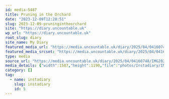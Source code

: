 ```yaml
---
id: media-5487
title: Pruning in the Orchard
date: "2023-12-09T12:28:51"
slug: 2023-12-09-pruningintheorchard
site: "https://diary.uncountable.uk"
wp_url: "https://diary.uncountable.uk"
root_slug: diary
site_name: My Diary
featured_media_url: "https://media.uncountable.uk/diary/2025/04/04160748/IMG20231209122851.webp"
featured_media_srcset: "https://media.uncountable.uk/diary/2025/04/04160748/IMG20231209122851-300x225.webp 300w, https://media.uncountable.uk/diary/2025/04/04160748/IMG20231209122851-1024x768.webp 1024w, https://media.uncountable.uk/diary/2025/04/04160748/IMG20231209122851-150x150.webp 150w, https://media.uncountable.uk/diary/2025/04/04160748/IMG20231209122851-640x480.webp 640w, https://media.uncountable.uk/diary/2025/04/04160748/IMG20231209122851.webp 1587w"
type: media
source_url: "https://media.uncountable.uk/diary/2025/04/04160748/IMG20231209122851.webp"
media_details: {"width":1587,"height":1190,"file":"photos/Instadiary/IMG20231209122851.webp","filesize":132752,"sizes":{"medium":{"file":"IMG20231209122851-300x225.webp","width":300,"height":225,"filesize":27476,"mime_type":"image/webp","source_url":"https://media.uncountable.uk/diary/2025/04/04160748/IMG20231209122851-300x225.webp"},"large":{"file":"IMG20231209122851-1024x768.webp","width":1024,"height":768,"filesize":240290,"mime_type":"image/webp","source_url":"https://media.uncountable.uk/diary/2025/04/04160748/IMG20231209122851-1024x768.webp"},"thumbnail":{"file":"IMG20231209122851-150x150.webp","width":150,"height":150,"filesize":9996,"mime_type":"image/webp","source_url":"https://media.uncountable.uk/diary/2025/04/04160748/IMG20231209122851-150x150.webp"},"mobwidth":{"file":"IMG20231209122851-640x480.webp","width":640,"height":480,"filesize":115842,"mime_type":"image/webp","source_url":"https://media.uncountable.uk/diary/2025/04/04160748/IMG20231209122851-640x480.webp"},"full":{"file":"IMG20231209122851.webp","width":1587,"height":1190,"mime_type":"image/webp","source_url":"https://media.uncountable.uk/diary/2025/04/04160748/IMG20231209122851.webp"}},"image_meta":{"aperture":"0","credit":"","camera":"","caption":"","created_timestamp":"0","copyright":"","focal_length":"0","iso":"0","shutter_speed":"0","title":"","orientation":"0","keywords":[]}}
category: []
tag:
  - name: instadiary
    slug: instadiary
    id: 5
---
```


